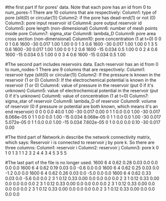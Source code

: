 #the first part if for pores' data. Note that each pore has an id from 0 to num_pores-1
There are 10 columns that are respectively:
Column1: type of pore (slit(0) or circular(1))
Column2: if the pore has dead-end(1) or not (0)
Column3: pore input reservoir id
Column4: pore output reservoir id
Column5: pore length (non-dimensional)
Column6: number of mesh points inside pore
Column7: sigma_star
Column8: lambda_D
Column9: pore area cross section (non-dimensional)
Column10: pore concentration (1 at t=0)
0 0 0 1 0.6 1600 -30 0.017 1.00 1.00
0 0 1 3 0.6 1600 -30 0.017 1.00 1.00
0 1 3 5 0.6 1600 -30 0.017 1.00 1.00
0 0 1 2 0.6 1600 -15 0.034 0.5 1.00
0 0 2 4 0.6 1600 -15 0.034 0.5 1.00
0 0 3 4 0.6 1600 -15 0.034 0.5 1.00

#The second part includes reservoirs data. Each reservoir has an id from 0 to num_nodes-1
There are 9 columns that are respectively:
Column1: reservoir type (slit(0) or circular(1))
Column2: If the pressure is known in the reservoir (1 or 0)
Column3: If the electrochemical potential is known in the reservoir (1 or 0)
Column4: value of pressure in the reservoir (put 0 if it's unknown)
Column5: value of electrochemical potential in the reservoir (put 0 if it's unknown)
Column6: value of concentration (1 at t=0)
Column7: sigma_star of reservoir
Column8: lambda_D of reservoir
Column9: volume of reservoir (0 if pressure or potential are both known, which means it's an end reservoir)
0 0 0 0.0 40.0 1.00 -30 0.017 0.00
0 1 1 0.0 0.0 1.00 -30 0.017 8.068e-05
0 1 1 0.0 0.0 1.00 -15 0.034 8.068e-05
0 1 1 0.0 0.0 1.00 -30 0.017 5.072e-05
0 1 1 0.0 0.0 1.00 -15 0.034 7.602e-05
0 1 0 0.0 0.0 0.10 -30 0.017 0.00

#The third part of Network.in describe the network connectivity matrix, which says:
Reservoir i is connected to reservoir j by pore k. So there are three columns:
Column1: reservoir i
Column2: reservoir j
Column3: pore k
0 1 0
1 3 1
1 2 3
2 4 4
3 4 5
3 5 5

#The last part of the file is no longer used.
1600 6 4 0.62 0.28 0.03 0.0 0.0 0.0 0.0
1600 6 4 0.62 0.19 0.03 0.0 -0.6 0.0 0.0
1600 6 4 0.62 0.25 0.03 0.0 -1.2 0.0 0.0
1600 6 4 0.62 0.26 0.03 0.0 -5.0 0.0 0.0
1600 6 4 0.62 0.33 0.03 0.0 -5.6 0.0 0.0
2 3 1 0.12 0.33 0.00 0.0 0.0 0.0 0.0
2 3 1 0.12 0.33 0.00 0.0 0.0 0.0 0.0
2 3 1 0.12 0.33 0.00 0.0 0.0 0.0 0.0
2 3 1 0.12 0.33 0.00 0.0 0.0 0.0 0.0
2 3 1 0.12 0.33 0.00 0.0 0.0 0.0 0.0
2 3 1 0.12 0.33 0.00 0.0 0.0 0.0 0.0
